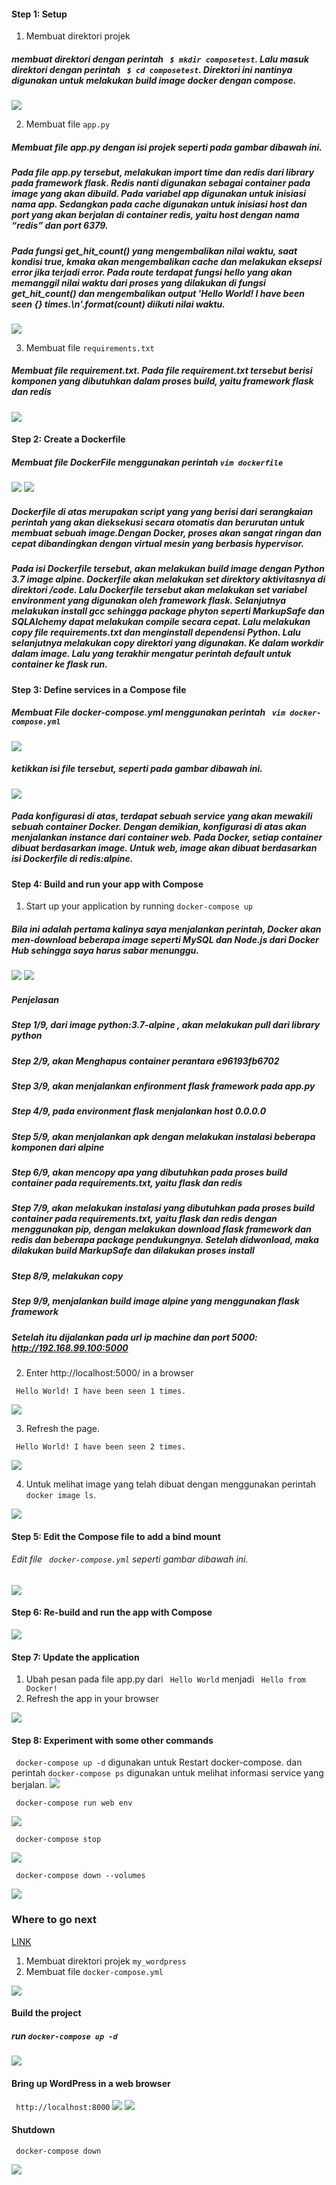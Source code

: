 #### Step 1: Setup
1. Membuat direktori projek
##### membuat direktori dengan perintah ``` $ mkdir composetest```. Lalu masuk direktori dengan perintah ``` $ cd composetest```. Direktori ini nantinya digunakan untuk melakukan build image docker dengan compose.
	
![](https://github.com/Tyassasmita/tekn-cloud-computing/blob/master/minggu-08/l1.jpg)

2. Membuat file ```app.py```
##### Membuat file app.py dengan isi projek seperti pada gambar dibawah ini.
##### Pada file app.py tersebut, melakukan import time dan redis dari library pada framework flask. Redis nanti digunakan sebagai container pada image yang akan dibuild. Pada variabel app digunakan untuk inisiasi nama app. Sedangkan pada cache digunakan untuk inisiasi host dan port yang akan berjalan di container redis, yaitu host dengan nama “redis” dan port 6379.
##### Pada fungsi get_hit_count() yang mengembalikan nilai waktu, saat kondisi true, kmaka akan mengembalikan cache dan melakukan eksepsi error jika terjadi error.  Pada route terdapat fungsi hello yang akan memanggil nilai waktu dari proses yang dilakukan di fungsi get_hit_count() dan mengembalikan output 'Hello World! I have been seen {} times.\n'.format(count) diikuti nilai waktu.

![](https://github.com/Tyassasmita/tekn-cloud-computing/blob/master/minggu-08/l2.jpg)

3. Membuat file ```requirements.txt```
##### Membuat file requirement.txt. Pada file requirement.txt tersebut berisi komponen yang dibutuhkan dalam proses build, yaitu framework flask dan redis
![](https://github.com/Tyassasmita/tekn-cloud-computing/blob/master/minggu-08/l3.jpg)

#### Step 2: Create a Dockerfile
##### Membuat file DockerFile menggunakan perintah ```vim dockerfile```
![](https://github.com/Tyassasmita/tekn-cloud-computing/blob/master/minggu-08/21.jpg)
![](https://github.com/Tyassasmita/tekn-cloud-computing/blob/master/minggu-08/22.jpg)
##### Dockerfile di atas merupakan script yang yang berisi dari serangkaian perintah yang akan dieksekusi secara otomatis dan berurutan untuk membuat sebuah image.Dengan Docker, proses akan sangat ringan dan cepat dibandingkan dengan virtual mesin yang berbasis hypervisor. 
##### Pada isi Dockerfile tersebut, akan melakukan build image dengan Python 3.7 image alpine. Dockerfile akan melakukan set direktory aktivitasnya di direktori /code. Lalu Dockerfile tersebut akan melakukan set variabel environment yang digunakan oleh framework flask. Selanjutnya melakukan install gcc sehingga package phyton seperti MarkupSafe dan SQLAlchemy dapat melakukan compile secara cepat. Lalu melakukan copy file requirements.txt dan menginstall dependensi Python. Lalu selanjutnya melakukan copy direktori yang digunakan. Ke dalam workdir dalam image. Lalu yang terakhir mengatur perintah default untuk container ke flask run.
#### Step 3: Define services in a Compose file
##### Membuat File docker-compose.yml menggunakan perintah ``` vim docker-compose.yml```
![](https://github.com/Tyassasmita/tekn-cloud-computing/blob/master/minggu-08/31.jpg)
##### ketikkan isi file tersebut, seperti pada gambar dibawah ini.
![](https://github.com/Tyassasmita/tekn-cloud-computing/blob/master/minggu-08/32.jpg)
##### Pada konfigurasi di atas, terdapat sebuah service yang akan mewakili sebuah container Docker. Dengan demikian, konfigurasi di atas akan menjalankan instance dari container web. Pada Docker, setiap container dibuat berdasarkan image. Untuk web, image akan dibuat berdasarkan isi Dockerfile di redis:alpine.

#### Step 4: Build and run your app with Compose
1. Start up your application by running ```docker-compose up```
##### Bila ini adalah pertama kalinya saya menjalankan perintah, Docker akan men-download beberapa image seperti MySQL dan Node.js dari Docker Hub sehingga saya harus sabar menunggu.

![](https://github.com/Tyassasmita/tekn-cloud-computing/blob/master/minggu-08/41.jpg)
![](https://github.com/Tyassasmita/tekn-cloud-computing/blob/master/minggu-08/411.jpg)
##### Penjelasan 
##### Step 1/9, dari image python:3.7-alpine , akan melakukan pull dari library python

##### Step 2/9, akan Menghapus container  perantara e96193fb6702

##### Step 3/9, akan menjalankan enfironment flask framework pada app.py

##### Step 4/9, pada environment flask menjalankan host 0.0.0.0

##### Step 5/9, akan menjalankan apk dengan melakukan instalasi beberapa komponen dari alpine

##### Step 6/9, akan mencopy apa yang dibutuhkan pada proses build container pada requirements.txt, yaitu flask dan redis

##### Step 7/9, akan melakukan instalasi yang dibutuhkan pada proses build container pada requirements.txt, yaitu flask dan redis dengan menggunakan pip, dengan melakukan download flask framework dan redis dan beberapa package pendukungnya. Setelah didwonload, maka dilakukan build MarkupSafe dan dilakukan proses install

##### Step 8/9, melakukan copy

##### Step 9/9, menjalankan build image alpine yang menggunakan flask framework
##### Setelah itu dijalankan pada url ip machine dan port 5000: http://192.168.99.100:5000
2. Enter http://localhost:5000/ in a browser

``` Hello World! I have been seen 1 times.```

![](https://github.com/Tyassasmita/tekn-cloud-computing/blob/master/minggu-08/42.jpg)

3. Refresh the page.

``` Hello World! I have been seen 2 times.```

![](https://github.com/Tyassasmita/tekn-cloud-computing/blob/master/minggu-08/43.jpg)

4. Untuk melihat image yang telah dibuat dengan menggunakan perintah ```docker image ls```.

![](https://github.com/Tyassasmita/tekn-cloud-computing/blob/master/minggu-08/44.jpg)
#### Step 5: Edit the Compose file to add a bind mount
###### Edit file ``` docker-compose.yml``` seperti gambar dibawah ini.

![](https://github.com/Tyassasmita/tekn-cloud-computing/blob/master/minggu-08/5.jpg)
#### Step 6: Re-build and run the app with Compose
![](https://github.com/Tyassasmita/tekn-cloud-computing/blob/master/minggu-08/6.jpg)
#### Step 7: Update the application
1. Ubah pesan pada file app.py dari ``` Hello World``` menjadi ``` Hello from Docker!```
2. Refresh the app in your browser

![](https://github.com/Tyassasmita/tekn-cloud-computing/blob/master/minggu-08/72.jpg)
#### Step 8: Experiment with some other commands
``` docker-compose up -d``` digunakan untuk Restart docker-compose. dan perintah ``` docker-compose ps ``` digunakan untuk melihat informasi service yang berjalan.
![](https://github.com/Tyassasmita/tekn-cloud-computing/blob/master/minggu-08/8.jpg)

``` docker-compose run web env```

![](https://github.com/Tyassasmita/tekn-cloud-computing/blob/master/minggu-08/81.jpg)

``` docker-compose stop```

![](https://github.com/Tyassasmita/tekn-cloud-computing/blob/master/minggu-08/82.jpg)

``` docker-compose down --volumes```

![](https://github.com/Tyassasmita/tekn-cloud-computing/blob/master/minggu-08/83.jpg)

### Where to go next
[LINK](https://docs.docker.com/compose/wordpress/)
1. Membuat direktori projek ```my_wordpress```
2. Membuat file ```docker-compose.yml```

![](https://github.com/Tyassasmita/tekn-cloud-computing/blob/master/minggu-08/84.jpg)

#### Build the project
##### run ```docker-compose up -d```
![](https://github.com/Tyassasmita/tekn-cloud-computing/blob/master/minggu-08/85.jpg)

#### Bring up WordPress in a web browser
``` http://localhost:8000```
![](https://github.com/Tyassasmita/tekn-cloud-computing/blob/master/minggu-08/86.jpg)
![](https://github.com/Tyassasmita/tekn-cloud-computing/blob/master/minggu-08/87.jpg)
#### Shutdown
``` docker-compose down```

![](https://github.com/Tyassasmita/tekn-cloud-computing/blob/master/minggu-08/88.jpg)